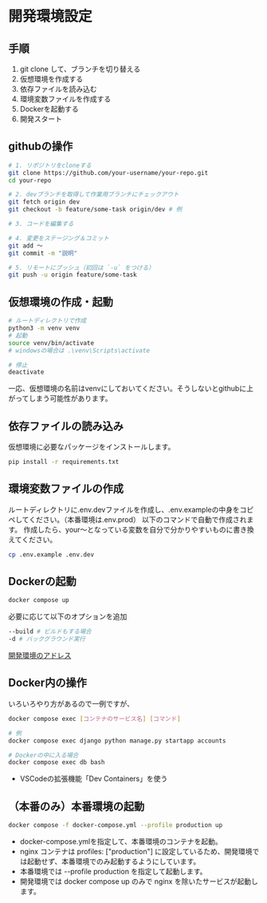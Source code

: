 # 開発環境設定

## 手順

1. git clone して、ブランチを切り替える
2. 仮想環境を作成する
3. 依存ファイルを読み込む
4. 環境変数ファイルを作成する
5. Dockerを起動する
6. 開発スタート

## githubの操作

``` bash
# 1. リポジトリをcloneする
git clone https://github.com/your-username/your-repo.git
cd your-repo

# 2. devブランチを取得して作業用ブランチにチェックアウト
git fetch origin dev
git checkout -b feature/some-task origin/dev # 例

# 3. コードを編集する

# 4. 変更をステージング＆コミット
git add ～
git commit -m "説明"

# 5. リモートにプッシュ（初回は `-u` をつける）
git push -u origin feature/some-task
```

## 仮想環境の作成・起動

``` bash
# ルートディレクトリで作成
python3 -m venv venv
# 起動
source venv/bin/activate
# windowsの場合は .\venv\Scripts\activate

# 停止
deactivate
```

一応、仮想環境の名前はvenvにしておいてください。そうしないとgithubに上がってしまう可能性があります。

## 依存ファイルの読み込み

仮想環境に必要なパッケージをインストールします。

``` bash
pip install -r requirements.txt
```

## 環境変数ファイルの作成

ルートディレクトリに.env.devファイルを作成し、.env.exampleの中身をコピペしてください。（本番環境は.env.prod）
以下のコマンドで自動で作成されます。
作成したら、your～となっている変数を自分で分かりやすいものに書き換えてください。

``` bash
cp .env.example .env.dev
```

## Dockerの起動

``` bash
docker compose up
```

必要に応じて以下のオプションを追加

``` bash
--build # ビルドもする場合
-d # バックグラウンド実行
```

[開発環境のアドレス](http://localhost:8000)

## Docker内の操作

いろいろやり方があるので一例ですが、

``` bash
docker compose exec [コンテナのサービス名] [コマンド]

# 例
docker compose exec django python manage.py startapp accounts
```

``` bash
# Dockerの中に入る場合
docker compose exec db bash
```

- VSCodeの拡張機能「Dev Containers」を使う

## （本番のみ）本番環境の起動

``` bash
docker compose -f docker-compose.yml --profile production up
```

- docker-compose.ymlを指定して、本番環境のコンテナを起動。
- nginx コンテナは profiles: ["production"] に設定しているため、開発環境では起動せず、本番環境でのみ起動するようにしています。
- 本番環境では --profile production を指定して起動します。
- 開発環境では docker compose up のみで nginx を除いたサービスが起動します。
